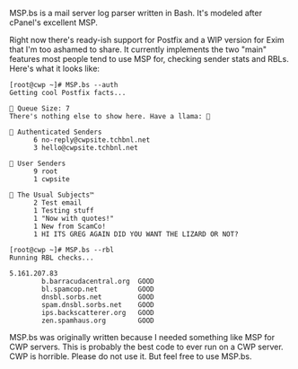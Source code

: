 MSP.bs is a mail server log parser written in Bash. It's modeled after cPanel's excellent MSP.

Right now there's ready-ish support for Postfix and a WIP version for Exim that I'm too ashamed to share. It currently implements the two "main" features most people tend to use MSP for, checking sender stats and RBLs. Here's what it looks like:

```
[root@cwp ~]# MSP.bs --auth
Getting cool Postfix facts...

📨 Queue Size: 7
There's nothing else to show here. Have a llama: 🦙

🔑 Authenticated Senders
      6 no-reply@cwpsite.tchbnl.net
      3 hello@cwpsite.tchbnl.net

🧔 User Senders
      9 root
      1 cwpsite

💌 The Usual Subjects™
      2 Test email
      1 Testing stuff
      1 "Now with quotes!"
      1 New from ScamCo!
      1 HI ITS GREG AGAIN DID YOU WANT THE LIZARD OR NOT?
```

```
[root@cwp ~]# MSP.bs --rbl
Running RBL checks...

5.161.207.83
        b.barracudacentral.org  GOOD
        bl.spamcop.net          GOOD
        dnsbl.sorbs.net         GOOD
        spam.dnsbl.sorbs.net    GOOD
        ips.backscatterer.org   GOOD
        zen.spamhaus.org        GOOD
```

MSP.bs was originally written because I needed something like MSP for CWP servers. This is probably the best code to ever run on a CWP server. CWP is horrible. Please do not use it. But feel free to use MSP.bs.
